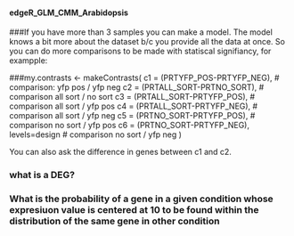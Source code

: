 #### edgeR_GLM_CMM_Arabidopsis

###If you have more than 3 samples you can make a model. The model knows a bit more about the dataset b/c you provide all the data at once. So you can do more comparisons to be made with statiscal signifiancy, for exampple:

###my.contrasts <- makeContrasts(
        c1 = (PRTYFP_POS-PRTYFP_NEG), # comparison: yfp pos / yfp neg
        c2 = (PRTALL_SORT-PRTNO_SORT),  # comparison all sort / no sort 
        c3 = (PRTALL_SORT-PRTYFP_POS), # comparison all sort / yfp pos
        c4 = (PRTALL_SORT-PRTYFP_NEG), # comparison all sort / yfp neg
        c5 = (PRTNO_SORT-PRTYFP_POS), # comparison no sort / yfp pos
        c6 = (PRTNO_SORT-PRTYFP_NEG), levels=design # comparison no sort / yfp neg
)

You can also ask the difference in genes between c1 and c2.  

### what is a DEG?
### What is the probability of a gene in a given condition whose expresiuon value is centered at 10 to be found within the distribution of the same gene in other condition 

